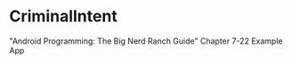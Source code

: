 CriminalIntent
==============

"Android Programming: The Big Nerd Ranch Guide" Chapter 7-22 Example App
